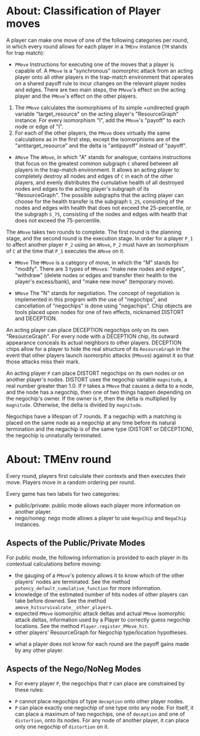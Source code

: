 
# About: Classification of Player moves

A player can make one move of one of the following 
categories per round, in which every round allows for
each player in a `TMEnv` instance (`TM` stands for trap 
match):

- `PMove`
Instructions for executing one of the moves that a player 
is capable of. A `PMove` is a "synchronous" isomorphic
attack from an acting player onto all other players in the
trap-match environment that operates on a shared payoff
rule to incur changes on the relevant player nodes and
edges. There are two main steps, the `PMove`'s effect on
the acting player and the `PMove`'s effect on the other
players.

1. The `PMove` calculates the isomorphisms of its simple
+undirected graph variable "target_resource" on the acting 
player's "ResourceGraph" instance. For every isomorphism 
"I", add the `PMove`'s "payoff" to each node or edge of 
"I".
2. For each of the other players, the `PMove` does virtually
the same calculations as in the first step, except the 
isomorphisms are of the "antitarget_resource" and the delta
is "antipayoff" instead of "payoff".    

- `AMove`
The `AMove`, in which "A" stands for analogue, contains 
instructions that focus on the greatest common subgraph
`C` shared between all players in the trap-match 
environment. It allows an acting player to completely 
destroy all nodes and edges of `C` in each of the other 
players, and evenly distributes the cumulative health of 
all destroyed nodes and edges to the acting player's 
subgraph of its "ResourceGraph". The possible subgraphs
that the acting player can choose for the health transfer
is the subgraph `S_25`, consisting of the nodes and edges 
with health that does not exceed the 25-percentile, or 
the subgraph `S_75`, consisting of the nodes and edges 
with health that does not exceed the 75-percentile.

The `AMove` takes two rounds to complete. The first round
is the planning stage, and the second round is the 
execution stage. In order for a player `P_1` to affect 
another player `P_2` using an `AMove`, `P_2` must have an 
isomorphism of `C` at the time that `P_1` executes the 
`AMove` on it.

- `MMove`
The `MMove` is a category of move, in which the "M" stands 
for "modify". There are 3 types of `MMove`s:
"make new nodes and edges", "withdraw" (delete nodes or edges 
and transfer their health to the player's excess/bank), and 
"make new move" (temporary move).

- `NMove`
The "N" stands for negotiation. The concept of 
negotiation is implemented in this program with the 
use of "negochips", and cancellation of "negochips" is 
done using "negachips". Chip objects are tools placed 
upon nodes for one of two effects, nicknamed DISTORT 
and DECEPTION. 

An acting player can place DECEPTION negochips only on 
its own "ResourceGraph". For every node with a 
DECEPTION chip, its outward appearance conceals its 
actual neighbors to other players. DECEPTION chips allow
for a player to hide the real structure of its 
`ResourceGraph` in the event that other players launch 
isomorphic attacks (`PMove`s) against it so that those 
attacks miss their mark. 

An acting player `P` can place DISTORT negochips on its 
own nodes or on another player's nodes. DISTORT uses the
negochip variable `magnitude`, a real number greater than
1.0. If `P` takes a `PMove` that causes a delta to a node,
and the node has a negochip, then one of two things
happen depending on the negochip's owner. If the owner
is `P`, then the delta is multiplied by `magnitude`. 
Otherwise, the delta is divided by `magnitude`.

Negochips have a lifespan of 7 rounds. If a negachip with
a matching is placed on the same node as a negochip at any 
time before its natural termination and the negachip is 
of the same type (DISTORT or DECEPTION), the negochip is 
unnaturally terminated.

# About: TMEnv round 
Every round, players first calculate their contexts and 
then executes their move. Players move in a random ordering
per round.

Every game has two labels for two categories:
- public/private: public mode allows each player more 
information on another player.
- nego/noneg: nego mode allows a player to use `NegoChip` 
and `NegaChip` instances.

## Aspects of the Public/Private Modes
For public mode, the following 
information is provided to each player in its contextual 
calculations before moving:

- the gauging of a `PMove`'s potency allows it to know 
which of the other players' nodes are terminated. See the 
method `potency_default_cumulative_function` for more 
information.
- knowledge of the estimated number of hits nodes of other 
players can take before downed. See the method 
`amove_hitsurvivalrate__other_players`. 
- expected `PMove` isomorphic attack deltas and actual 
`PMove` isomorphic attack deltas, information used by a 
Player to correctly guess negochip locations. See the 
method `Player.register_PMove_hit`.
- other players' ResourceGraph for Negochip type/location 
hypotheses.

* what a player does not know for each round are the payoff gains
made by any other player.

## Aspects of the Nego/NoNeg Modes
- For every player `P`, the negochips that `P` can place are 
constrained by these rules:
* `P` cannot place negochips of type `deception` onto other 
player nodes.
* `P` can place exactly one negochip of one type onto any node. 
For itself, it can place a maximum of two negochips, one of 
`deception` and one of `distortion`, onto its nodes. For any 
node of another player, it can place only one negochip of 
`distortion` on it.